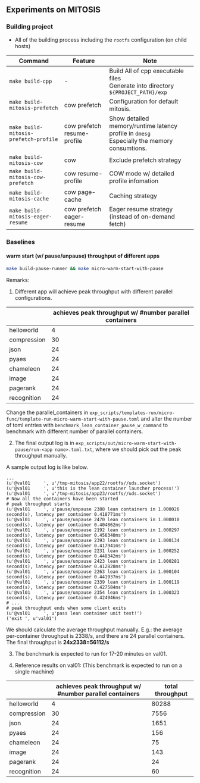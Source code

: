 ## Experiments on MITOSIS

### Building project

- All of the building process including the `rootfs` configuration (on child hosts)

| Command                               | Feature                     | Note                                                         |
| ------------------------------------- | --------------------------- | ------------------------------------------------------------ |
| `make build-cpp`                      | -                           | Build All of cpp executable files<br />Generate into directory `${PROJECT_PATH}/exp` |
| `make build-mitosis-prefetch`         | cow prefetch                | Configuration for default mitosis.                           |
| `make build-mitosis-prefetch-profile` | cow prefetch resume-profile | Show detailed memory/runtime latency profile in `dmesg`<br />Especially the memory consumtions. |
| `make build-mitosis-cow`              | cow                         | Exclude prefetch strategy                                    |
| `make build-mitosis-cow-prefetch`     | cow resume-profile          | COW mode w/ detailed profile infomation                      |
| `make build-mitosis-cache`            | cow page-cache              | Caching strategy                                             |
| `make build-mitosis-eager-resume`     | cow prefetch eager-resume   | Eager resume strategy (instead of on-demand fetch)           |

### Baselines

#### warm start (w/ pause/unpause) throughput of different apps

```sh
make build-pause-runner && make micro-warm-start-with-pause
```

Remarks:

1. Different app will achieve peak throughput with different parallel configurations.

|             | achieves peak throughput w/ #number parallel containers |
|-------------|---------------------------------------------------------|
| helloworld  | 4                                                       |
| compression | 30                                                      |
| json        | 24                                                      |
| pyaes       | 24                                                      |
| chameleon   | 24                                                      |
| image       | 24                                                      |
| pagerank    | 24                                                      |
| recognition | 24                                                      |

Change the parallel_containers in `exp_scripts/templates-run/micro-func/template-run-micro-warm-start-with-pause.toml` and alter
the number of toml entries with `benchmark_lean_container_pause_w_command` to benchmark with different number of parallel containers.

2. The final output log is in `exp_scripts/out/micro-warm-start-with-pause/run-<app name>.toml.txt`, where we should pick out the peak throughput
manually.

A sample output log is like below.

```plain
...
(u'@val01     ', u'/tmp-mitosis/app22/rootfs//uds.socket')
(u'@val01     ', u'this is the lean container launcher process!')
(u'@val01     ', u'/tmp-mitosis/app23/rootfs//uds.socket')
# Now all the containers have been started
# peak throughput starts
(u'@val01     ', u'pause/unpause 2388 lean containers in 1.000026 second(s), latency per container 0.418771ms')
(u'@val01     ', u'pause/unpause 2470 lean containers in 1.000010 second(s), latency per container 0.404862ms')
(u'@val01     ', u'pause/unpause 2192 lean containers in 1.000297 second(s), latency per container 0.456340ms')
(u'@val01     ', u'pause/unpause 2393 lean containers in 1.000134 second(s), latency per container 0.417941ms')
(u'@val01     ', u'pause/unpause 2231 lean containers in 1.000252 second(s), latency per container 0.448342ms')
(u'@val01     ', u'pause/unpause 2423 lean containers in 1.000281 second(s), latency per container 0.412828ms')
(u'@val01     ', u'pause/unpause 2263 lean containers in 1.000104 second(s), latency per container 0.441937ms')
(u'@val01     ', u'pause/unpause 2339 lean containers in 1.000119 second(s), latency per container 0.427584ms')
(u'@val01     ', u'pause/unpause 2354 lean containers in 1.000323 second(s), latency per container 0.424946ms')
# ...
# peak throughput ends when some client exits
(u'@val01     ', u'pass lean container unit test!')
('exit ', u'val01')
```

We should calculate the average throughput manually. E.g.: the average per-container throughput is 2338/s, and
there are 24 parallel containers. The final throughput is **24x2338=56112/s**

3. The benchmark is expected to run for 17-20 minutes on val01.

4. Reference results on val01: (This benchmark is expected to run on a single machine)

|             | achieves peak throughput w/ #number parallel containers | total throughput |
|-------------|---------------------------------------------------------|------------------|
| helloworld  | 4                                                       | 80288            |
| compression | 30                                                      | 7556             |
| json        | 24                                                      | 1651             |
| pyaes       | 24                                                      | 156              |
| chameleon   | 24                                                      | 75               |
| image       | 24                                                      | 143              |
| pagerank    | 24                                                      | 24               |
| recognition | 24                                                      | 60               |
